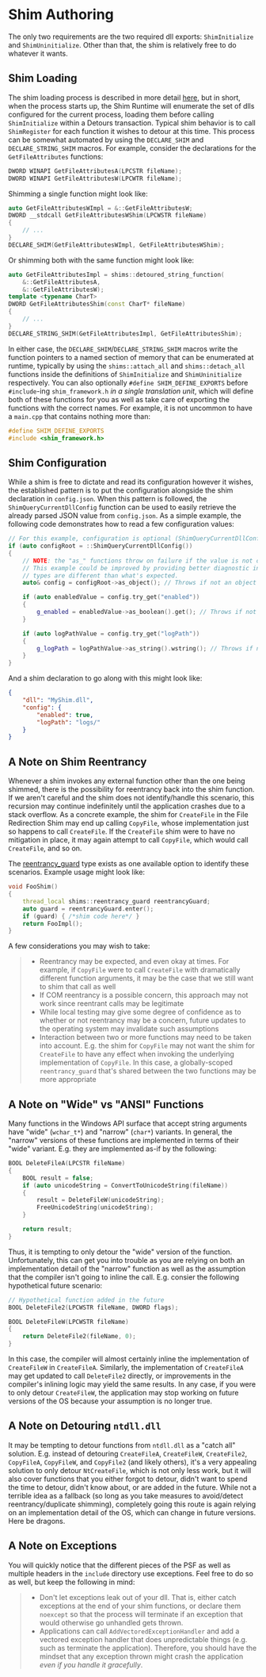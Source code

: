 # Shim Authoring
The only two requirements are the two required dll exports: `ShimInitialize` and `ShimUninitialize`. Other than that, the shim is relatively free to do whatever it wants.

## Shim Loading
The shim loading process is described in more detail [here](ShimRuntime/readme.md#shim-loading), but in short, when the process starts up, the Shim Runtime will enumerate the set of dlls configured for the current process, loading them before calling `ShimInitialize` within a Detours transaction. Typical shim behavior is to call `ShimRegister` for each function it wishes to detour at this time. This process can be somewhat automated by using the `DECLARE_SHIM` and `DECLARE_STRING_SHIM` macros. For example, consider the declarations for the `GetFileAttributes` functions:

```c++
DWORD WINAPI GetFileAttributesA(LPCSTR fileName);
DWORD WINAPI GetFileAttributesW(LPCWTR fileName);
```

Shimming a single function might look like:

```c++
auto GetFileAttributesWImpl = &::GetFileAttributesW;
DWORD __stdcall GetFileAttributesWShim(LPCWSTR fileName)
{
    // ...
}
DECLARE_SHIM(GetFileAttributesWImpl, GetFileAttributesWShim);
```

Or shimming both with the same function might look like:

```c++
auto GetFileAttributesImpl = shims::detoured_string_function(
    &::GetFileAttributesA,
    &::GetFileAttributesW);
template <typename CharT>
DWORD GetFileAttributesShim(const CharT* fileName)
{
    // ...
}
DECLARE_STRING_SHIM(GetFileAttributesImpl, GetFileAttributesShim);
```

In either case, the `DECLARE_SHIM`/`DECLARE_STRING_SHIM` macros write the function pointers to a named section of memory that can be enumerated at runtime, typically by using the `shims::attach_all` and `shims::detach_all` functions inside the definitions of `ShimInitialize` and `ShimUninitialize` respectively. You can also optionally `#define SHIM_DEFINE_EXPORTS` before `#include`-ing `shim_framework.h` _in a single translation unit_, which will define both of these functions for you as well as take care of exporting the functions with the correct names. For example, it is not uncommon to have a `main.cpp` that contains nothing more than:

```c++
#define SHIM_DEFINE_EXPORTS
#include <shim_framework.h>
```

## Shim Configuration
While a shim is free to dictate and read its configuration however it wishes, the established pattern is to put the configuration alongside the shim declaration in `config.json`. When this pattern is followed, the `ShimQueryCurrentDllConfig` function can be used to easily retrieve the already parsed JSON value from `config.json`. As a simple example, the following code demonstrates how to read a few configuration values:

```C++
// For this example, configuration is optional (ShimQueryCurrentDllConfig returns null)
if (auto configRoot = ::ShimQueryCurrentDllConfig())
{
    // NOTE: the "as_" functions throw on failure if the value is not of the desired type.
    // This example could be improved by providing better diagnostic information if the
    // types are different than what's expected.
    auto& config = configRoot->as_object(); // Throws if not an object

    if (auto enabledValue = config.try_get("enabled"))
    {
        g_enabled = enabledValue->as_boolean().get(); // Throws if not a boolean
    }

    if (auto logPathValue = config.try_get("logPath"))
    {
        g_logPath = logPathValue->as_string().wstring(); // Throws if not a string
    }
}
```

And a shim declaration to go along with this might look like:

```json
{
    "dll": "MyShim.dll",
    "config": {
        "enabled": true,
        "logPath": "logs/"
    }
}
```

## A Note on Shim Reentrancy
Whenever a shim invokes any external function other than the one being shimmed, there is the possibility for reentrancy back into the shim function. If we aren't careful and the shim does not identify/handle this scenario, this recursion may continue indefinitely until the application crashes due to a stack overflow. As a concrete example, the shim for `CreateFile` in the File Redirection Shim may end up calling `CopyFile`, whose implementation just so happens to call `CreateFile`. If the `CreateFile` shim were to have no mitigation in place, it may again attempt to call `CopyFile`, which would call `CreateFile`, and so on.

The [reentrancy_guard](include/reentrancy_guard.h) type exists as one available option to identify these scenarios. Example usage might look like:

```C++
void FooShim()
{
    thread_local shims::reentrancy_guard reentrancyGuard;
    auto guard = reentrancyGuard.enter();
    if (guard) { /*shim code here*/ }
    return FooImpl();
}
```

A few considerations you may wish to take:

> * Reentrancy may be expected, and even okay at times. For example, if `CopyFile` were to call `CreateFile` with dramatically different function arguments, it may be the case that we still want to shim that call as well
> * If COM reentrancy is a possible concern, this approach may not work since reentrant calls may be legitimate
> * While local testing may give some degree of confidence as to whether or not reentrancy may be a concern, future updates to the operating system may invalidate such assumptions
> * Interaction between two or more functions may need to be taken into account. E.g. the shim for `CopyFile` may not want the shim for `CreateFile` to have any effect when invoking the underlying implementation of `CopyFile`. In this case, a globally-scoped `reentrancy_guard` that's shared between the two functions may be more appropriate

## A Note on "Wide" vs "ANSI" Functions
Many functions in the Windows API surface that accept string arguments have "wide" (`wchar_t*`) and "narrow" (`char*`) variants. In general, the "narrow" versions of these functions are implemented in terms of their "wide" variant. E.g. they are implemented as-if by the following:

```C++
BOOL DeleteFileA(LPCSTR fileName)
{
    BOOL result = false;
    if (auto unicodeString = ConvertToUnicodeString(fileName))
    {
        result = DeleteFileW(unicodeString);
        FreeUnicodeString(unicodeString);
    }

    return result;
}
```

Thus, it is tempting to only detour the "wide" version of the function. Unfortunately, this can get you into trouble as you are relying on both an implementation detail of the "narrow" function as well as the assumption that the compiler isn't going to inline the call. E.g. consier the following hypothetical future scenario:

```C++
// Hypothetical function added in the future
BOOL DeleteFile2(LPCWSTR fileName, DWORD flags);

BOOL DeleteFileW(LPCWSTR fileName)
{
    return DeleteFile2(fileName, 0);
}
```

In this case, the compiler will almost certainly inline the implementation of `CreateFileW` in `CreateFileA`. Similarly, the implementation of `CreateFileA` may get updated to call `DeleteFile2` directly, or improvements in the compiler's inlining logic may yield the same results. In any case, if you were to only detour `CreateFileW`, the application may stop working on future versions of the OS because your assumption is no longer true.

## A Note on Detouring `ntdll.dll`
It may be tempting to detour functions from `ntdll.dll` as a "catch all" solution. E.g. instead of detouring `CreateFileA`, `CreateFileW`, `CreateFile2`, `CopyFileA`, `CopyFileW`, and `CopyFile2` (and likely others), it's a very appealing solution to only detour `NtCreateFile`, which is not only less work, but it will also cover functions that you either forgot to detour, didn't want to spend the time to detour, didn't know about, or are added in the future. While not a terrible idea as a fallback (so long as you take measures to avoid/detect reentrancy/duplicate shimming), completely going this route is again relying on an implementation detail of the OS, which can change in future versions. Here be dragons.

## A Note on Exceptions
You will quickly notice that the different pieces of the PSF as well as multiple headers in the `include` directory use exceptions. Feel free to do so as well, but keep the following in mind:

> * Don't let exceptions leak out of your dll. That is, either catch exceptions at the end of your shim functions, or declare them `noexcept` so that the process will terminate if an exception that would otherwise go unhandled gets thrown.
> * Applications can call `AddVectoredExceptionHandler` and add a vectored exception handler that does unpredictable things (e.g. such as terminate the application). Therefore, you should have the mindset that any exception thrown might crash the application _even if you handle it gracefully_.
